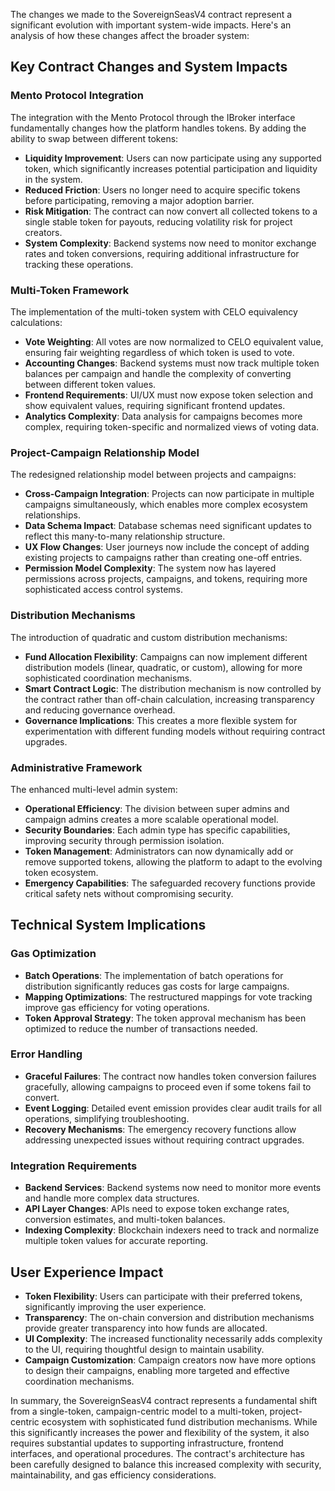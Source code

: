 The changes we made to the SovereignSeasV4 contract represent a significant evolution with important system-wide impacts. Here's an analysis of how these changes affect the broader system:

## Key Contract Changes and System Impacts

### Mento Protocol Integration

The integration with the Mento Protocol through the IBroker interface fundamentally changes how the platform handles tokens. By adding the ability to swap between different tokens:

- **Liquidity Improvement**: Users can now participate using any supported token, which significantly increases potential participation and liquidity in the system.
- **Reduced Friction**: Users no longer need to acquire specific tokens before participating, removing a major adoption barrier.
- **Risk Mitigation**: The contract can now convert all collected tokens to a single stable token for payouts, reducing volatility risk for project creators.
- **System Complexity**: Backend systems now need to monitor exchange rates and token conversions, requiring additional infrastructure for tracking these operations.

### Multi-Token Framework

The implementation of the multi-token system with CELO equivalency calculations:

- **Vote Weighting**: All votes are now normalized to CELO equivalent value, ensuring fair weighting regardless of which token is used to vote.
- **Accounting Changes**: Backend systems must now track multiple token balances per campaign and handle the complexity of converting between different token values.
- **Frontend Requirements**: UI/UX must now expose token selection and show equivalent values, requiring significant frontend updates.
- **Analytics Complexity**: Data analysis for campaigns becomes more complex, requiring token-specific and normalized views of voting data.

### Project-Campaign Relationship Model

The redesigned relationship model between projects and campaigns:

- **Cross-Campaign Integration**: Projects can now participate in multiple campaigns simultaneously, which enables more complex ecosystem relationships.
- **Data Schema Impact**: Database schemas need significant updates to reflect this many-to-many relationship structure.
- **UX Flow Changes**: User journeys now include the concept of adding existing projects to campaigns rather than creating one-off entries.
- **Permission Model Complexity**: The system now has layered permissions across projects, campaigns, and tokens, requiring more sophisticated access control systems.

### Distribution Mechanisms

The introduction of quadratic and custom distribution mechanisms:

- **Fund Allocation Flexibility**: Campaigns can now implement different distribution models (linear, quadratic, or custom), allowing for more sophisticated coordination mechanisms.
- **Smart Contract Logic**: The distribution mechanism is now controlled by the contract rather than off-chain calculation, increasing transparency and reducing governance overhead.
- **Governance Implications**: This creates a more flexible system for experimentation with different funding models without requiring contract upgrades.

### Administrative Framework

The enhanced multi-level admin system:

- **Operational Efficiency**: The division between super admins and campaign admins creates a more scalable operational model.
- **Security Boundaries**: Each admin type has specific capabilities, improving security through permission isolation.
- **Token Management**: Administrators can now dynamically add or remove supported tokens, allowing the platform to adapt to the evolving token ecosystem.
- **Emergency Capabilities**: The safeguarded recovery functions provide critical safety nets without compromising security.

## Technical System Implications

### Gas Optimization

- **Batch Operations**: The implementation of batch operations for distribution significantly reduces gas costs for large campaigns.
- **Mapping Optimizations**: The restructured mappings for vote tracking improve gas efficiency for voting operations.
- **Token Approval Strategy**: The token approval mechanism has been optimized to reduce the number of transactions needed.

### Error Handling

- **Graceful Failures**: The contract now handles token conversion failures gracefully, allowing campaigns to proceed even if some tokens fail to convert.
- **Event Logging**: Detailed event emission provides clear audit trails for all operations, simplifying troubleshooting.
- **Recovery Mechanisms**: The emergency recovery functions allow addressing unexpected issues without requiring contract upgrades.

### Integration Requirements

- **Backend Services**: Backend systems now need to monitor more events and handle more complex data structures.
- **API Layer Changes**: APIs need to expose token exchange rates, conversion estimates, and multi-token balances.
- **Indexing Complexity**: Blockchain indexers need to track and normalize multiple token values for accurate reporting.

## User Experience Impact

- **Token Flexibility**: Users can participate with their preferred tokens, significantly improving the user experience.
- **Transparency**: The on-chain conversion and distribution mechanisms provide greater transparency into how funds are allocated.
- **UI Complexity**: The increased functionality necessarily adds complexity to the UI, requiring thoughtful design to maintain usability.
- **Campaign Customization**: Campaign creators now have more options to design their campaigns, enabling more targeted and effective coordination mechanisms.

In summary, the SovereignSeasV4 contract represents a fundamental shift from a single-token, campaign-centric model to a multi-token, project-centric ecosystem with sophisticated fund distribution mechanisms. While this significantly increases the power and flexibility of the system, it also requires substantial updates to supporting infrastructure, frontend interfaces, and operational procedures. The contract's architecture has been carefully designed to balance this increased complexity with security, maintainability, and gas efficiency considerations.